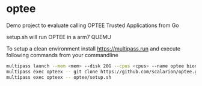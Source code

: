 # optee

Demo project to evaluate calling OPTEE Trusted Applications from Go

setup.sh will run OPTEE in a arm7 QUEMU

To setup a clean environment install https://multipass.run and execute following commands from your commandline

```Bash
multipass launch --mem <mem> --disk 20G --cpus <cpus> --name optee bionic
multipass exec opteex -- git clone https://github.com/scalarion/optee.git
multipass exec opteex -- optee/setup.sh
```
